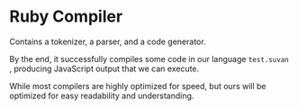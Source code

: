 # Ruby Compiler

Contains a tokenizer, a parser, and a code generator.

By the end, it successfully compiles some code in our language `test.suvan`
, producing JavaScript output that we can execute. 

While most compilers are highly optimized for speed, but ours will be optimized for easy readability and understanding.